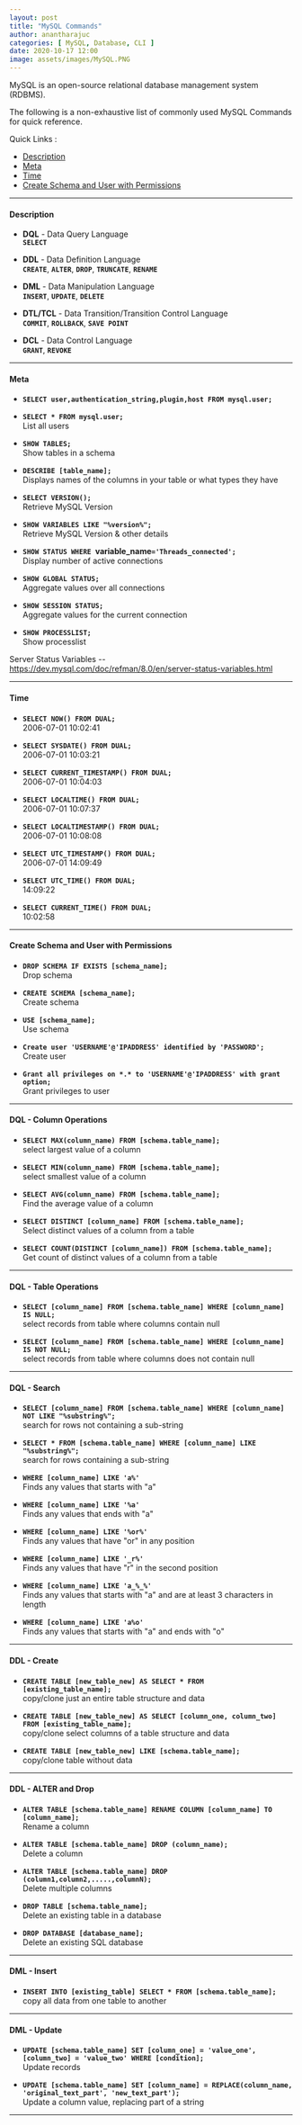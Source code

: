 ```yaml
---
layout: post
title: "MySQL Commands"
author: anantharajuc
categories: [ MySQL, Database, CLI ]
date: 2020-10-17 12:00
image: assets/images/MySQL.PNG
---
```


MySQL is an open-source relational database management system (RDBMS). 

The following is a non-exhaustive list of commonly used MySQL Commands for quick reference.


Quick Links :

- [Description](#description)
- [Meta](#meta)
- [Time](#time)
- [Create Schema and User with Permissions](#create-schema-and-user-with-permissions)

---

#### Description

*	**DQL** - Data Query Language  
**`SELECT`** 

*	**DDL** - Data Definition Language  
**`CREATE`**, **`ALTER`**, **`DROP`**, **`TRUNCATE`**, **`RENAME`**    

*	**DML** - Data Manipulation Language  
**`INSERT`**, **`UPDATE`**, **`DELETE`**      

*	**DTL/TCL** - Data Transition/Transition Control Language  
**`COMMIT`**, **`ROLLBACK`**, **`SAVE POINT`** 

*	**DCL** - Data Control Language  
**`GRANT`**, **`REVOKE`**              

---

#### Meta

*	**`SELECT user,authentication_string,plugin,host FROM mysql.user;`**  

*	**`SELECT * FROM mysql.user;`**  
List all users                                                  

*	**`SHOW TABLES;`**  
Show tables in a schema                                        

*	**`DESCRIBE [table_name];`**  
Displays names of the columns in your table or what types they have

*	**`SELECT VERSION();`**  
Retrieve MySQL Version                                          

*	**`SHOW VARIABLES LIKE "%version%";`**  
Retrieve MySQL Version & other details                           

*	**`SHOW STATUS WHERE `variable_name`='Threads_connected';`**  
Display number of active connections                             

*	**`SHOW GLOBAL STATUS;`**  
Aggregate values over all connections                            

*	**`SHOW SESSION STATUS;`**  
Aggregate values for the current connection  

*	**`SHOW PROCESSLIST;`**  
Show processlist                                                

Server Status Variables -- https://dev.mysql.com/doc/refman/8.0/en/server-status-variables.html

---

#### Time

*	**`SELECT NOW() FROM DUAL;`**  
2006-07-01 10:02:41

*	**`SELECT SYSDATE() FROM DUAL;`**  
2006-07-01 10:03:21

*	**`SELECT CURRENT_TIMESTAMP() FROM DUAL;`**  
2006-07-01 10:04:03

*	**`SELECT LOCALTIME() FROM DUAL;`**  
2006-07-01 10:07:37 

*	**`SELECT LOCALTIMESTAMP() FROM DUAL;`**  
2006-07-01 10:08:08

*	**`SELECT UTC_TIMESTAMP() FROM DUAL;`**  
2006-07-01 14:09:49

*	**`SELECT UTC_TIME() FROM DUAL;`**  
14:09:22        

*	**`SELECT CURRENT_TIME() FROM DUAL;`**  
10:02:58          

---

#### Create Schema and User with Permissions

*	**`DROP SCHEMA IF EXISTS [schema_name];`**  
Drop schema

*	**`CREATE SCHEMA [schema_name];`**  
Create schema

*	**`USE [schema_name];`**  
Use schema

*	**`Create user 'USERNAME'@'IPADDRESS' identified by 'PASSWORD';`**  
Create user 

*	**`Grant all privileges on *.* to 'USERNAME'@'IPADDRESS' with grant option;`**  
Grant privileges to user

---

#### DQL - Column Operations

*	**`SELECT MAX(column_name) FROM [schema.table_name];`**  
select largest value of a column

*	**`SELECT MIN(column_name) FROM [schema.table_name];`**  
select smallest value of a column

*	**`SELECT AVG(column_name) FROM [schema.table_name];`**  
Find the average value of a column

*	**`SELECT DISTINCT [column_name] FROM [schema.table_name];`**  
Select distinct values of a column from a table

*	**`SELECT COUNT(DISTINCT [column_name]) FROM [schema.table_name];`**  
Get count of distinct values of a column from a table

---

#### DQL - Table Operations

*	**`SELECT [column_name] FROM [schema.table_name] WHERE [column_name] IS NULL;`**  
select records from table where columns contain null

*	**`SELECT [column_name] FROM [schema.table_name] WHERE [column_name] IS NOT NULL;`**  
select records from table where columns does not contain null

---

#### DQL - Search

*	**`SELECT [column_name] FROM [schema.table_name] WHERE [column_name] NOT LIKE "%substring%";`**  
search for rows not containing a sub-string

*	**`SELECT * FROM [schema.table_name] WHERE [column_name] LIKE "%substring%";`**  
search for rows containing a sub-string

*	**`WHERE [column_name] LIKE 'a%'`**  
Finds any values that starts with "a"

*	**`WHERE [column_name] LIKE '%a'`**  
Finds any values that ends with "a"

*	**`WHERE [column_name] LIKE '%or%'`**  
Finds any values that have "or" in any position

*	**`WHERE [column_name] LIKE '_r%'`**  
Finds any values that have "r" in the second position

*	**`WHERE [column_name] LIKE 'a_%_%'`**  
Finds any values that starts with "a" and are at least 3 characters in length

*	**`WHERE [column_name] LIKE 'a%o'`**  
Finds any values that starts with "a" and ends with "o"

---

#### DDL - Create

*	**`CREATE TABLE [new_table_new] AS SELECT * FROM [existing_table_name];`**  
copy/clone just an entire table structure and data 

*	**`CREATE TABLE [new_table_new] AS SELECT [column_one, column_two] FROM [existing_table_name];`**  
copy/clone select columns of a table structure and data

*	**`CREATE TABLE [new_table_new] LIKE [schema.table_name];`**  
copy/clone table without data

---

#### DDL - ALTER and Drop

*	**`ALTER TABLE [schema.table_name] RENAME COLUMN [column_name] TO [column_name];`**  
Rename a column

*	**`ALTER TABLE [schema.table_name] DROP (column_name);`**  
Delete a column

*	**`ALTER TABLE [schema.table_name] DROP (column1,column2,.....,columnN);`**  
Delete multiple columns

*	**`DROP TABLE [schema.table_name];`**  
Delete an existing table in a database

*	**`DROP DATABASE [database_name];`**  
Delete an existing SQL database

---

#### DML - Insert

*	**`INSERT INTO [existing_table] SELECT * FROM [schema.table_name];`**  
copy all data from one table to another

---

#### DML - Update

*	**`UPDATE [schema.table_name] SET [column_one] = 'value_one', [column_two] = 'value_two' WHERE [condition];`**  
Update records

*	**`UPDATE [schema.table_name] SET [column_name] = REPLACE(column_name, 'original_text_part', 'new_text_part');`**  
Update a column value, replacing part of a string

---